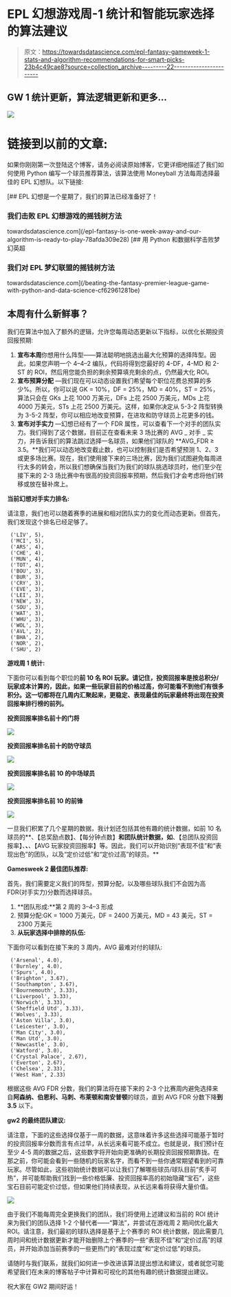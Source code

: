 # EPL 幻想游戏周-1 统计和智能玩家选择的算法建议

> 原文：<https://towardsdatascience.com/epl-fantasy-gameweek-1-stats-and-algorithm-recommendations-for-smart-picks-23b4c49cae8?source=collection_archive---------22----------------------->

## GW 1 统计更新，算法逻辑更新和更多…

![](img/49b5e91c465dd9868983433d3db138e4.png)

# **链接到以前的文章:**

如果你刚刚第一次登陆这个博客，请务必阅读原始博客，它更详细地描述了我们如何使用 Python 编写一个球员推荐算法，该算法使用 Moneyball 方法每周选择最佳的 EPL 幻想队。以下链接:

[](/epl-fantasy-is-one-week-away-and-our-algorithm-is-ready-to-play-78afda309e28) [## EPL 幻想是一个星期了，我们的算法已经准备好了！

### 我们击败 EPL 幻想游戏的摇钱树方法

towardsdatascience.com](/epl-fantasy-is-one-week-away-and-our-algorithm-is-ready-to-play-78afda309e28) [](/beating-the-fantasy-premier-league-game-with-python-and-data-science-cf62961281be) [## 用 Python 和数据科学击败梦幻英超

### 我们对 EPL 梦幻联盟的摇钱树方法

towardsdatascience.com](/beating-the-fantasy-premier-league-game-with-python-and-data-science-cf62961281be) 

## **本周有什么新鲜事？**

我们在算法中加入了额外的逻辑，允许您每周动态更新以下指标，以优化长期投资回报预期:

1.  **宣布本周**你想用什么阵型——算法聪明地挑选出最大化预算的选择阵型。因此，如果您声明一个 4–4–2 编队，代码将得到您最好的 4-DF，4-MD 和 2-ST 的 ROI，然后用您能负担的剩余预算填充剩余的点，仍然最大化 ROI。
2.  **宣布预算分配** —我们现在可以动态设置我们希望每个职位花费总预算的多少%。所以，你可以说 GK = 10%，DF = 25%，MD = 40%，ST = 25%，算法只会在 GKs 上花 1000 万美元，DFs 上花 2500 万美元，MDs 上花 4000 万美元，STs 上花 2500 万美元。这样，如果你决定从 5-3-2 阵型转换为 3-5-2 阵型，你可以相应地改变预算，在进攻和防守球员上花更多的钱。
3.  **宣布对手实力** —幻想已经有了一个 FDR 属性，可以查看下一个对手的团队实力。我们得到了这个数据，目前正在查看未来 3 场比赛的 AVG _ 对手 _ 实力，并告诉我们的算法跳过选择一名球员，如果他们球队的 **AVG_FDR ≥ 3.5。**我们可以动态地改变截止数，也可以控制我们是否希望预测 1、2、3 或更多场比赛。现在，我们使用接下来的三场比赛，因为我们试图避免每周进行太多的转会，所以我们想确保当我们为我们的球队挑选球员时，他们至少在接下来的 2-3 场比赛中有很高的投资回报率预期，然后我们才会考虑将他们转移或放在替补席上。

**当前幻想对手实力排名:**

请注意，我们也可以随着赛季的进展和相对团队实力的变化而动态更新。但首先，我们发现这个排名已经足够了。

```
 ('LIV', 5),
 ('MCI', 5),
 ('ARS', 4),
 ('CHE', 4),
 ('MUN', 4),
 ('TOT', 4),
 ('BOU', 3),
 ('BUR', 3),
 ('CRY', 3),
 ('EVE', 3),
 ('LEI', 3),
 ('NEW', 3),
 ('SOU', 3),
 ('WAT', 3),
 ('WHU', 3),
 ('WOL', 3),
 ('AVL', 2),
 ('BHA', 2),
 ('NOR', 2),
 ('SHU', 2)
```

**游戏周 1 统计:**

下面你可以看到每个职位的**前 10 名 ROI 玩家。请记住，投资回报率是按总积分/玩家成本计算的，因此，如果一些玩家目前的价格过高，你可能看不到他们有很多积分。这一切都将在几周内汇聚起来，更稳定、表现最佳的玩家最终将出现在投资回报率排行榜的前列。**

**投资回报率排名前十的门将**

![](img/acb0bdfe5bd6701e6c04913be6af72bc.png)

**投资回报率排名前十的防守球员**

![](img/df1dd542c18eaa141d8cd1174cfcef43.png)

**投资回报率排名前 10 的中场球员**

![](img/8d60499c44b529e2f67f1c16247efd52.png)

**投资回报率排名前 10 的前锋**

![](img/dfecf86b4e051572fdc1fd92df056822.png)

一旦我们积累了几个星期的数据，我计划还包括其他有趣的统计数据，如前 10 名球员的**、【总奖励点数】、【每分钟点数】**和团队统计数据，如**、【总团队投资回报率】、**、**、【AVG 玩家投资回报率】等。因此，我们可以开始识别“表现不佳”和“表现出色”的团队，以及“定价过低”和“定价过高”的球员。**

**Gamesweek 2 最佳团队推荐:**

首先，我们需要定义我们的阵型，预算分配，以及哪些球队我们不会因为高 FDR(对手实力)分数而选择球员。

1.  **团队形成:**第 2 周的 3–4–3 形成
2.  预算分配:GK = 1000 万美元，DF = 2400 万美元，MD = 43 美元，ST = 2300 万美元
3.  **从玩家选择中排除的队伍:**

下面你可以看到在接下来的 3 周内，AVG 最难对付的球队:

```
 ('Arsenal', 4.0),
 ('Burnley', 4.0),
 ('Spurs', 4.0),
 ('Brighton', 3.67),
 ('Southampton', 3.67),
 ('Bournemouth', 3.33),
 ('Liverpool', 3.33),
 ('Norwich', 3.33),
 ('Sheffield Utd', 3.33),
 ('Wolves', 3.33),
 ('Aston Villa', 3.0),
 ('Leicester', 3.0),
 ('Man City', 3.0),
 ('Man Utd', 3.0),
 ('Newcastle', 3.0),
 ('Watford', 3.0),
 ('Crystal Palace', 2.67),
 ('Everton', 2.67),
 ('Chelsea', 2.33),
 ('West Ham', 2.33)
```

根据这些 AVG FDR 分数，我们的算法将在接下来的 2-3 个比赛周内避免选择来自**阿森纳、伯恩利、马刺、布莱顿和南安普顿**的球员，直到 AVG FDR 分数下降**到 3.5** 以下。

**gw2 的最终团队建议:**

请注意，下面的这些选择仅基于一周的数据，这意味着许多这些选择可能基于暂时的投资回报率分数而言有点过早，从长远来看可能不成立。也就是说，我们预计在至少 4-5 周的数据之后，这些数字将开始向更准确的长期投资回报预期靠拢。在那之前，你可能会看到一些随机的玩家名字，而看不到一些你通常期望看到的可靠玩家。尽管如此，这些初始统计数据可以让我们了解哪些球员/球队目前“炙手可热”，并可能帮助我们找到一些价格低廉、投资回报率高的初始隐藏“宝石”，这些宝石目前可能定价过低，但如果他们持续表现，从长远来看将获得大量价值。

![](img/aee25afa12b688d747d6cd844783c445.png)

由于我们不能每周完全更换我们的团队，我们将使用上述建议和当前的 ROI 统计来为我们的团队选择 1-2 个替代者——“算法”，并尝试在游戏周 2 期间优化最大 ROI。请注意，我们最初的球队选择是基于上个赛季的 ROI 统计数据，因此需要几周时间和统计数据更新才能开始删除上个赛季的一些“表现不佳”和“定价过高”的球员，并开始添加当前赛季的一些更热门的“表现过度”和“定价过低”的球员。

请随时与我们联系，就我们如何进一步改进该算法提出想法和建议，或者就您可能希望我们在未来的博客帖子中计算和可视化的其他有趣的统计数据提出建议。

祝大家在 GW2 期间好运！